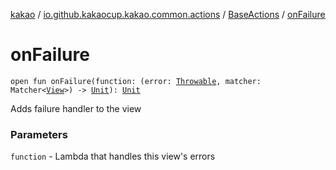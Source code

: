 [kakao](../../index.md) / [io.github.kakaocup.kakao.common.actions](../index.md) / [BaseActions](index.md) / [onFailure](./on-failure.md)

# onFailure

`open fun onFailure(function: (error: `[`Throwable`](https://kotlinlang.org/api/latest/jvm/stdlib/kotlin/-throwable/index.html)`, matcher: Matcher<`[`View`](https://developer.android.com/reference/android/view/View.html)`>) -> `[`Unit`](https://kotlinlang.org/api/latest/jvm/stdlib/kotlin/-unit/index.html)`): `[`Unit`](https://kotlinlang.org/api/latest/jvm/stdlib/kotlin/-unit/index.html)

Adds failure handler to the view

### Parameters

`function` - Lambda that handles this view's errors